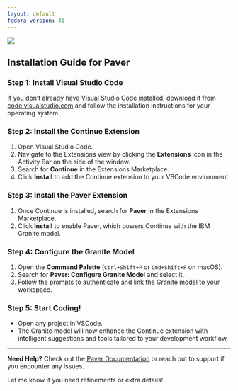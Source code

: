 ```yaml
---
layout: default
fedora-version: 41
---
```


<picture class="full pixels">
    <source srcset="../assets/install-dark.png" media="(prefers-color-scheme: dark)">
    <img src="../assets/install.png">
</picture>

## Installation Guide for Paver  

### Step 1: Install Visual Studio Code  
If you don’t already have Visual Studio Code installed, download it from [code.visualstudio.com](https://code.visualstudio.com/) and follow the installation instructions for your operating system. 

### Step 2: Install the Continue Extension  
1. Open Visual Studio Code. 
2. Navigate to the Extensions view by clicking the **Extensions** icon in the Activity Bar on the side of the window. 
3. Search for **Continue** in the Extensions Marketplace. 
4. Click **Install** to add the Continue extension to your VSCode environment. 

### Step 3: Install the Paver Extension  
1. Once Continue is installed, search for **Paver** in the Extensions Marketplace. 
2. Click **Install** to enable Paver, which powers Continue with the IBM Granite model. 

### Step 4: Configure the Granite Model  
1. Open the **Command Palette** (`Ctrl+Shift+P` or `Cmd+Shift+P` on macOS). 
2. Search for **Paver: Configure Granite Model** and select it. 
3. Follow the prompts to authenticate and link the Granite model to your workspace. 

### Step 5: Start Coding!  
- Open any project in VSCode. 
- The Granite model will now enhance the Continue extension with intelligent suggestions and tools tailored to your development workflow. 

---

**Need Help?** 
Check out the [Paver Documentation](#) or reach out to support if you encounter any issues. 

Let me know if you need refinements or extra details!
